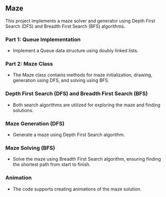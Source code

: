## Maze

This project implements a maze solver and generator using Depth First Search (DFS) and Breadth First Search (BFS) algorithms.

### Part 1: Queue Implementation
- Implement a Queue data structure using doubly linked lists.

### Part 2: Maze Class
- The Maze class contains methods for maze initialization, drawing, generation using DFS, and solving using BFS.

### Depth First Search (DFS) and Breadth First Search (BFS)
- Both search algorithms are utilized for exploring the maze and finding solutions.

### Maze Generation (DFS)
- Generate a maze using Depth First Search algorithm.

### Maze Solving (BFS)
- Solve the maze using Breadth First Search algorithm, ensuring finding the shortest path from start to finish.

### Animation
- The code supports creating animations of the maze solution.
